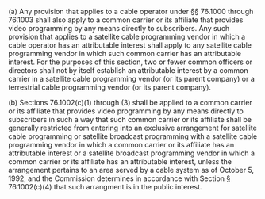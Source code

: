 (a) Any provision that applies to a cable operator under §§ 76.1000 through 76.1003 shall also apply to a common carrier or its affiliate that provides video programming by any means directly to subscribers. Any such provision that applies to a satellite cable programming vendor in which a cable operator has an attributable interest shall apply to any satellite cable programming vendor in which such common carrier has an attributable interest. For the purposes of this section, two or fewer common officers or directors shall not by itself establish an attributable interest by a common carrier in a satellite cable programming vendor (or its parent company) or a terrestrial cable programming vendor (or its parent company).

(b) Sections 76.1002(c)(1) through (3) shall be applied to a common carrier or its affiliate that provides video programming by any means directly to subscribers in such a way that such common carrier or its affiliate shall be generally restricted from entering into an exclusive arrangement for satellite cable programming or satellite broadcast programming with a satellite cable programming vendor in which a common carrier or its affiliate has an attributable interest or a satellite broadcast programming vendor in which a common carrier or its affiliate has an attributable interest, unless the arrangement pertains to an area served by a cable system as of October 5, 1992, and the Commission determines in accordance with Section § 76.1002(c)(4) that such arrangment is in the public interest.

